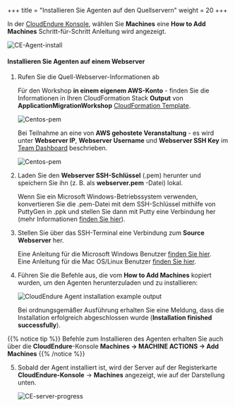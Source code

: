 +++
title = "Installieren Sie Agenten auf den Quellservern"
weight = 20
+++


In der <a href="https://console.cloudendure.com" target="_blank" rel="noopener noreferrer">CloudEndure Konsole</a>, wählen Sie **Machines** 
eine **How to Add Machines** Schritt-für-Schritt Anleitung wird angezeigt. 

![CE-Agent-install](/ce/CE-Agent-install.png)


#### Installieren Sie Agenten auf einem Webserver

1. Rufen Sie die Quell-Webserver-Informationen ab

    Für den Workshop **in einem eigenem AWS-Konto** - finden Sie die Informationen in Ihren CloudFormation Stack **Output** 
    von **ApplicationMigrationWorkshop** <a href="https://us-west-2.console.aws.amazon.com/cloudformation/home?region=us-west-2#/" target="_blank" rel="noopener noreferrer">CloudFormation Template</a>.

    ![Centos-pem](/ce/webserver-self-paced-info.png)    

    Bei Teilnahme an eine von **AWS gehostete Veranstaltung** - es wird unter **Webserver IP**, 
    **Webserver Username** und **Webserver SSH Key** 
    im <a href="https://dashboard.eventengine.run/dashboard" target="_blank" rel="noopener noreferrer">Team Dashboard</a> beschrieben. 

    ![Centos-pem](/ce/Centos-pem.png)

2. Laden Sie den **Webserver SSH-Schlüssel** (.pem) herunter und speichern Sie ihn (z. B. als **webserver.pem** -Datei) lokal.

    Wenn Sie ein Microsoft Windows-Betriebssystem verwenden, 
    konvertieren Sie die .pem-Datei mit dem SSH-Schlüssel mithilfe von PuttyGen 
    in .ppk und stellen Sie dann mit Putty eine Verbindung her 
    (mehr Informationen <a href="https://docs.aws.amazon.com/AWSEC2/latest/UserGuide/putty.html" target="_blank" rel="noopener noreferrer">finden Sie hier</a>).  

3. Stellen Sie über das SSH-Terminal eine Verbindung zum **Source Webserver** her.

    Eine Anleitung für die Microsoft Windows Benutzer <a href="https://docs.aws.amazon.com/AWSEC2/latest/UserGuide/putty.html" target="_blank" rel="noopener noreferrer">finden Sie hier</a>.  
    Eine Anleitung für die Mac OS/Linux Benutzer <a href="https://docs.aws.amazon.com/quickstarts/latest/vmlaunch/step-2-connect-to-instance.html#sshclient" target="_blank" rel="noopener noreferrer">finden Sie hier</a>.

4. Führen Sie die Befehle aus, die vom **How to Add Machines** kopiert wurden, 
um den Agenten herunterzuladen und zu installieren: 

    ![CloudEndure Agent installation example output](/ce/CE-Agent-install-detailed.png)

    Bei ordnungsgemäßer Ausführung erhalten Sie eine Meldung, dass die Installation 
    erfolgreich abgeschlossen wurde (**Installation finished successfully**).
    
{{% notice tip %}}
Befehle zum Installieren des Agenten erhalten Sie auch über 
die **CloudEndure**-Konsole **Machines -> MACHINE ACTIONS -> Add Machines**
{{% /notice %}}

5. Sobald der Agent installiert ist, wird der Server auf der Registerkarte 
**CloudEndure-Konsole** -> **Machines** angezeigt, wie auf der Darstellung unten. 

    ![CE-server-progress](/ce/CE-server-progress.png)
